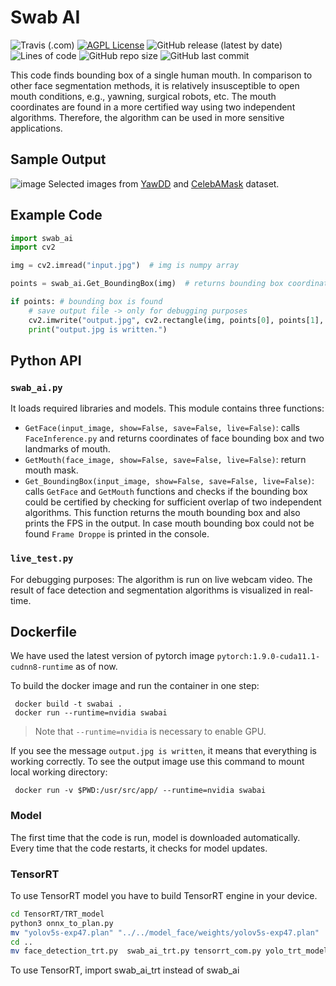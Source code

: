 # Swab AI
![Travis (.com)](https://img.shields.io/travis/com/ithermai/swabai)
[![AGPL License](https://img.shields.io/badge/license-AGPL-blue.svg)](http://www.gnu.org/licenses/agpl-3.0)
![GitHub release (latest by date)](https://img.shields.io/github/v/release/ithermai/swabai) 
![Lines of code](https://img.shields.io/tokei/lines/github/ithermai/swabai)
![GitHub repo size](https://img.shields.io/github/repo-size/ithermai/swabai)
![GitHub last commit](https://img.shields.io/github/last-commit/ithermai/swabai)

This code finds bounding box of a single human mouth. In comparison to other face segmentation methods, it is relatively insusceptible to open mouth conditions, e.g., yawning, surgical robots, etc. The mouth coordinates are found in a more certified way using two independent algorithms. Therefore, the algorithm can be used in more sensitive applications.

## Sample Output

![image](https://user-images.githubusercontent.com/73688480/135344354-127aacaa-676c-4262-8872-15049f23a1cb.png)
Selected images from [YawDD](https://ieee-dataport.org/open-access/yawdd-yawning-detection-dataset) and [CelebAMask](https://github.com/switchablenorms/CelebAMask-HQ) dataset.

## Example Code

```python
import swab_ai
import cv2

img = cv2.imread("input.jpg")  # img is numpy array

points = swab_ai.Get_BoundingBox(img)  # returns bounding box coordinates of img

if points: # bounding box is found
    # save output file -> only for debugging purposes
    cv2.imwrite("output.jpg", cv2.rectangle(img, points[0], points[1], (0, 0, 255), 2))
    print("output.jpg is written.")
```

## Python API

### `swab_ai.py`

It loads required libraries and models. This module contains three functions:

- `GetFace(input_image, show=False, save=False, live=False)`:
  calls `FaceInference.py` and returns coordinates of face bounding box and two landmarks of mouth.
- `GetMouth(face_image, show=False, save=False, live=False)`:
  return mouth mask.
- `Get_BoundingBox(input_image, show=False, save=False, live=False)`:
  calls `GetFace` and `GetMouth` functions and checks if the bounding box could be certified by checking for sufficient overlap of two independent algorithms. This function returns the mouth bounding box and also prints the FPS in the output. In case mouth bounding box could not be found `Frame Droppe` is printed in the console.

### `live_test.py`

For debugging purposes: The algorithm is run on live webcam video. The result of face detection and segmentation algorithms is visualized in real-time.

## Dockerfile

We have used the latest version of pytorch image `pytorch:1.9.0-cuda11.1-cudnn8-runtime` as of now.

To build the docker image and run the container in one step:

```shell
 docker build -t swabai .
 docker run --runtime=nvidia swabai
```

> Note that `--runtime=nvidia` is necessary to enable GPU.

If you see the message `output.jpg is written`, it means that everything is working correctly. To see the output image use this command to mount local working directory:

```shell
 docker run -v $PWD:/usr/src/app/ --runtime=nvidia swabai
```

### Model

The first time that the code is run, model is downloaded automatically. Every time that the code restarts, it checks for model updates.

### TensorRT

To use TensorRT model you have to build TensorRT engine in your device.
```bash
cd TensorRT/TRT_model
python3 onnx_to_plan.py
mv "yolov5s-exp47.plan" "../../model_face/weights/yolov5s-exp47.plan"
cd ..
mv face_detection_trt.py  swab_ai_trt.py tensorrt_com.py yolo_trt_model.py ..
```
To use TensorRT, import swab_ai_trt instead of swab_ai
